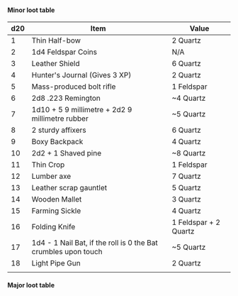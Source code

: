 #### Minor loot table


| d20 | Item                                                           | Value                 |
| --- | -------------------------------------------------------------- | --------------------- |
| 1   | Thin Half-bow                                                  | 2 Quartz              |
| 2   | 1d4 Feldspar Coins                                             | N/A                   |
| 3   | Leather Shield                                                 | 6 Quartz              |
| 4   | Hunter's Journal (Gives 3 XP)                                  | 2 Quartz              |
| 5   | Mass-produced bolt rifle                                       | 1 Feldspar            |
| 6   | 2d8 .223 Remington                                             | ~4 Quartz             |
| 7   | 1d10 + 5 9 millimetre + 2d2 9 millimetre rubber                | ~5 Quartz             |
| 8   | 2 sturdy affixers                                              | 6 Quartz              |
| 9   | Boxy Backpack                                                  | 4 Quartz              |
| 10  | 2d2 + 1 Shaved pine                                            | ~8 Quartz             |
| 11  | Thin Crop                                                      | 1 Feldspar            |
| 12  | Lumber axe                                                     | 7 Quartz              |
| 13  | Leather scrap gauntlet                                         | 5 Quartz              |
| 14  | Wooden Mallet                                                  | 3 Quartz              |
| 15  | Farming Sickle                                                 | 4 Quartz              |
| 16  | Folding Knife                                                  | 1 Feldspar + 2 Quartz |
| 17  | 1d4 - 1 Nail Bat, if the roll is 0 the Bat crumbles upon touch | ~5 Quartz             |
| 18  | Light Pipe Gun                                                 | 2 Quartz              |
|     |                                                                |                       |

#### Major loot table


